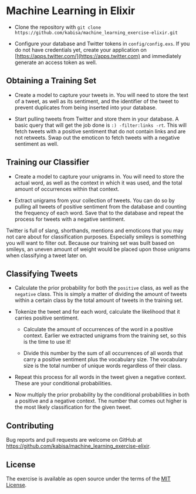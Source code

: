 # Machine Learning in Elixir

* Clone the repository with `git clone https://github.com/kabisa/machine_learning_exercise-elixir.git`

* Configure your database and Twitter tokens in `config/config.exs`. If
  you do not have credentials yet, create your application on [https://apps.twitter.com/](https://apps.twitter.com)
  and immediately generate an access token as well.

## Obtaining a Training Set

* Create a model to capture your tweets in. You will need to store the text of
  a tweet, as well as its sentiment, and the identifier of the tweet to prevent
  duplicates from being inserted into your database.

* Start pulling tweets from Twitter and store them in your database. A basic
  query that will get the job done is `:) -filter:links -rt`. This will fetch
  tweets with a positive sentiment that do not contain links and are not
  retweets. Swap out the emoticon to fetch tweets with a negative sentiment as
  well.

## Training our Classifier

* Create a model to capture your unigrams in. You will need to store the actual
  word, as well as the context in which it was used, and the total amount of
  occurrences within that context.

* Extract unigrams from your collection of tweets. You can do so by pulling all
  tweets of positive sentiment from the database and counting the frequency of
  each word. Save that to the database and repeat the process for tweets with a
  negative sentiment.

Twitter is full of slang, shorthands, mentions and emoticons that you may not
care about for classification purposes. Especially smileys is something you will
want to filter out. Because our training set was built based on smileys, an
uneven amount of weight would be placed upon those unigrams when classifying a
tweet later on.

## Classifying Tweets

* Calculate the prior probability for both the `positive` class, as well as the
  `negative` class. This is simply a matter of dividing the amount of tweets
  within a certain class by the total amount of tweets in the training set.

* Tokenize the tweet and for each word, calculate the likelihood that it carries
  positive sentiment.

  * Calculate the amount of occurrences of the word in a positive context.
    Earlier we extracted unigrams from the training set, so this is the time to
    use it!

  * Divide this number by the sum of all occurrences of all words that carry
    a positive sentiment plus the vocabulary size. The vocabulary size is the
    total number of unique words regardless of their class.

* Repeat this process for all words in the tweet given a negative context. These
  are your conditional probabilities.

* Now multiply the prior probability by the conditional probabilities in both
  a positive and a negative context. The number that comes out higher is the most
  likely classification for the given tweet.

## Contributing

Bug reports and pull requests are welcome on GitHub at https://github.com/kabisa/machine_learning_exercise-elixir.

## License

The exercise is available as open source under the terms of the [MIT License](http://opensource.org/licenses/MIT).
